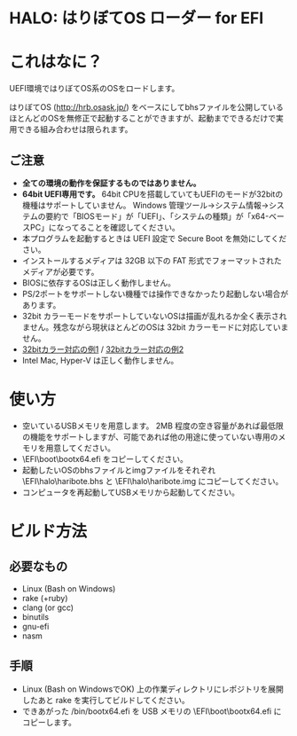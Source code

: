 HALO: はりぼてOS ローダー for EFI
====

# これはなに？

UEFI環境ではりぼてOS系のOSをロードします。

はりぼてOS (http://hrb.osask.jp/) をベースにしてbhsファイルを公開しているほとんどのOSを無修正で起動することができますが、起動までできるだけで実用できる組み合わせは限られます。


## ご注意

* **全ての環境の動作を保証するものではありません。**
* **64bit UEFI専用です。** 64bit CPUを搭載していてもUEFIのモードが32bitの機種はサポートしていません。 Windows 管理ツール→システム情報→システムの要約で「BIOSモード」が「UEFI」、「システムの種類」が「x64-ベースPC」になってることを確認してください。
* 本プログラムを起動するときは UEFI 設定で Secure Boot を無効にしてください。
* インストールするメディアは 32GB 以下の FAT 形式でフォーマットされたメディアが必要です。
* BIOSに依存するOSは正しく動作しません。
* PS/2ポートをサポートしない機種では操作できなかったり起動しない場合があります。
* 32bit カラーモードをサポートしていないOSは描画が乱れるか全く表示されません。残念ながら現状ほとんどのOSは 32bit カラーモードに対応していません。
* [32bitカラー対応の例1](https://github.com/neri/harib27f_32bpp) / [32bitカラー対応の例2](https://github.com/neri/harib27f_bpp32-b)
* Intel Mac, Hyper-V は正しく動作しません。


# 使い方

* 空いているUSBメモリを用意します。 2MB 程度の空き容量があれば最低限の機能をサポートしますが、可能であれば他の用途に使っていない専用のメモリを用意してください。
* \EFI\boot\bootx64.efi をコピーしてください。
* 起動したいOSのbhsファイルとimgファイルをそれぞれ \EFI\halo\haribote.bhs と \EFI\halo\haribote.img にコピーしてください。
* コンピュータを再起動してUSBメモリから起動してください。


# ビルド方法

## 必要なもの

* Linux (Bash on Windows)
* rake (+ruby)
* clang (or gcc)
* binutils
* gnu-efi
* nasm

## 手順

* Linux (Bash on WindowsでOK) 上の作業ディレクトリにレポジトリを展開したあと rake を実行してビルドしてください。
* できあがった /bin/bootx64.efi を USB メモリの \EFI\boot\bootx64.efi にコピーします。
